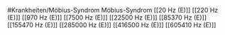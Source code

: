 #Krankheiten/Möbius-Syndrom
Möbius-Syndrom
[[20 Hz (E)]]
[[220 Hz (E)]]
[[970 Hz (E)]]
[[7500 Hz (E)]]
[[22500 Hz (E)]]
[[85370 Hz (E)]]
[[155470 Hz (E)]]
[[285000 Hz (E)]]
[[416500 Hz (E)]]
[[605410 Hz (E)]]